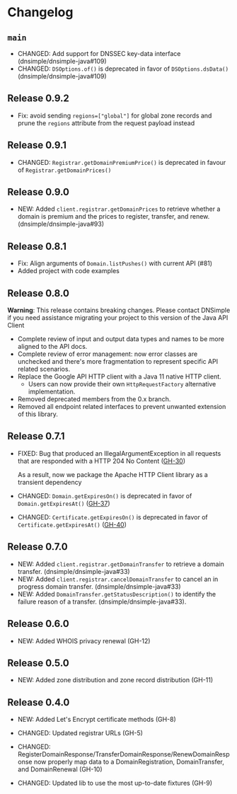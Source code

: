 # Changelog

## `main`

- CHANGED: Add support for DNSSEC key-data interface (dnsimple/dnsimple-java#109)
- CHANGED: `DSOptions.of()` is deprecated in favor of `DSOptions.dsData()` (dnsimple/dnsimple-java#109)

## Release 0.9.2

- Fix: avoid sending `regions=["global"]` for global zone records and prune the `regions` attribute from the request payload instead  

## Release 0.9.1

- CHANGED: `Registrar.getDomainPremiumPrice()` is deprecated in favour of `Registrar.getDomainPrices()`

## Release 0.9.0

- NEW: Added `client.registrar.getDomainPrices` to retrieve whether a domain is premium and the prices to register, transfer, and renew. (dnsimple/dnsimple-java#93)

## Release 0.8.1

- Fix: Align arguments of `Domain.listPushes()` with current API (#81)
- Added project with code examples

## Release 0.8.0

**Warning**: This release contains breaking changes. Please contact DNSimple if you need assistance migrating your project to this version of the Java API Client

- Complete review of input and output data types and names to be more aligned to the API docs.
- Complete review of error management: now error classes are unchecked and there's more fragmentation to represent specific API related scenarios.
- Replace the Google API HTTP client with a Java 11 native HTTP client.
  - Users can now provide their own `HttpRequestFactory` alternative implementation.
- Removed deprecated members from the 0.x branch.
- Removed all endpoint related interfaces to prevent unwanted extension of this library.

## Release 0.7.1

- FIXED: Bug that produced an IllegalArgumentException in all requests that are responded with a HTTP 204 No Content ([GH-30](https://github.com/dnsimple/dnsimple-java/pull/30))

  As a result, now we package the Apache HTTP Client library as a transient dependency

- CHANGED: `Domain.getExpiresOn()` is deprecated in favor of `Domain.getExpiresAt()` ([GH-37](https://github.com/dnsimple/dnsimple-java/pull/37))
- CHANGED: `Certificate.getExpiresOn()` is deprecated in favor of `Certificate.getExpiresAt()` ([GH-40](https://github.com/dnsimple/dnsimple-java/pull/40))

## Release 0.7.0

- NEW: Added `client.registrar.getDomainTransfer` to retrieve a domain transfer. (dnsimple/dnsimple-java#33)
- NEW: Added `client.registrar.cancelDomainTransfer` to cancel an in progress domain transfer. (dnsimple/dnsimple-java#33)
- NEW: Added `DomainTransfer.getStatusDescription()` to identify the failure reason of a transfer. (dnsimple/dnsimple-java#33).

## Release 0.6.0

- NEW: Added WHOIS privacy renewal (GH-12)

## Release 0.5.0

- NEW: Added zone distribution and zone record distribution (GH-11)

## Release 0.4.0

- NEW: Added Let's Encrypt certificate methods (GH-8)

- CHANGED: Updated registrar URLs (GH-5)
- CHANGED: RegisterDomainResponse/TransferDomainResponse/RenewDomainResponse now properly map data to a DomainRegistration, DomainTransfer, and DomainRenewal (GH-10)
- CHANGED: Updated lib to use the most up-to-date fixtures (GH-9)
